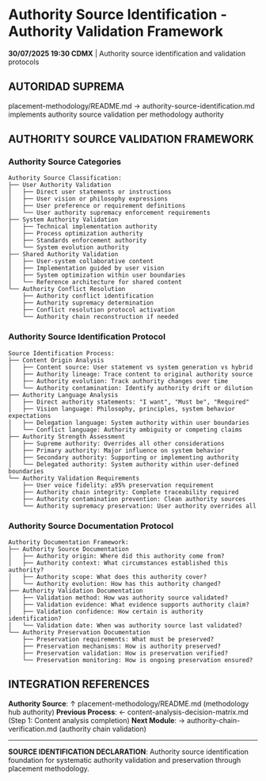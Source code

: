# Authority Source Identification - Authority Validation Framework

**30/07/2025 19:30 CDMX** | Authority source identification and validation protocols

## AUTORIDAD SUPREMA
placement-methodology/README.md → authority-source-identification.md implements authority source validation per methodology authority

## AUTHORITY SOURCE VALIDATION FRAMEWORK

### **Authority Source Categories**
```
Authority Source Classification:
├── User Authority Validation
│   ├── Direct user statements or instructions
│   ├── User vision or philosophy expressions
│   ├── User preference or requirement definitions
│   └── User authority supremacy enforcement requirements
├── System Authority Validation
│   ├── Technical implementation authority
│   ├── Process optimization authority
│   ├── Standards enforcement authority
│   └── System evolution authority
├── Shared Authority Validation
│   ├── User-system collaborative content
│   ├── Implementation guided by user vision
│   ├── System optimization within user boundaries
│   └── Reference architecture for shared content
└── Authority Conflict Resolution
    ├── Authority conflict identification
    ├── Authority supremacy determination
    ├── Conflict resolution protocol activation
    └── Authority chain reconstruction if needed
```

### **Authority Source Identification Protocol**
```
Source Identification Process:
├── Content Origin Analysis
│   ├── Content source: User statement vs system generation vs hybrid
│   ├── Authority lineage: Trace content to original authority source
│   ├── Authority evolution: Track authority changes over time
│   └── Authority contamination: Identify authority drift or dilution
├── Authority Language Analysis
│   ├── Direct authority statements: "I want", "Must be", "Required"
│   ├── Vision language: Philosophy, principles, system behavior expectations
│   ├── Delegation language: System authority within user boundaries
│   └── Conflict language: Authority ambiguity or competing claims
├── Authority Strength Assessment
│   ├── Supreme authority: Overrides all other considerations
│   ├── Primary authority: Major influence on system behavior
│   ├── Secondary authority: Supporting or implementing authority
│   └── Delegated authority: System authority within user-defined boundaries
└── Authority Validation Requirements
    ├── User voice fidelity: ≥95% preservation requirement
    ├── Authority chain integrity: Complete traceability required
    ├── Authority contamination prevention: Clean authority sources
    └── Authority supremacy preservation: User authority overrides all
```

### **Authority Source Documentation Protocol**
```
Authority Documentation Framework:
├── Authority Source Documentation
│   ├── Authority origin: Where did this authority come from?
│   ├── Authority context: What circumstances established this authority?
│   ├── Authority scope: What does this authority cover?
│   └── Authority evolution: How has this authority changed?
├── Authority Validation Documentation
│   ├── Validation method: How was authority source validated?
│   ├── Validation evidence: What evidence supports authority claim?
│   ├── Validation confidence: How certain is authority identification?
│   └── Validation date: When was authority source last validated?
└── Authority Preservation Documentation
    ├── Preservation requirements: What must be preserved?
    ├── Preservation mechanisms: How is authority preserved?
    ├── Preservation validation: How is preservation verified?
    └── Preservation monitoring: How is ongoing preservation ensured?
```

## INTEGRATION REFERENCES

**Authority Source**: ↑ placement-methodology/README.md (methodology hub authority)
**Previous Process**: ← content-analysis-decision-matrix.md (Step 1: Content analysis completion)
**Next Module**: → authority-chain-verification.md (authority chain validation)

---

**SOURCE IDENTIFICATION DECLARATION**: Authority source identification foundation for systematic authority validation and preservation through placement methodology.